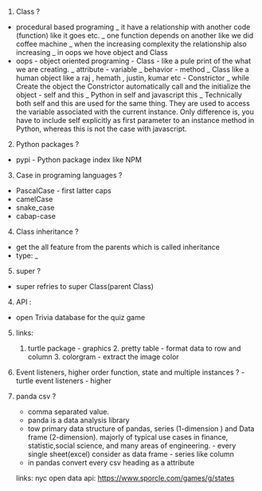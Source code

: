 1. Class ?
- procedural based programing 
      _ it have a relationship with another code (function) like it goes  etc.
      _ one function depends on another like we did coffee machine
      _ when the increasing complexity the relationship also increasing
      _ in oops we hove object and Class
- oops - object oriented programing 
      - Class - like a pule print of the what we are creating.
            _ attribute  - variable 
            _ behavior - method 
            _ Class like a human object like a raj , hemath , justin, kumar etc 
      - Constrictor 
            _ while Create the object the Constrictor automatically call and the initialize the object
      - self and this 
            _ Python in self and javascript this
            _ Technically both self and this are used for the same thing. They are used to access the variable associated with the current instance. Only difference is, you have to include self explicitly as first parameter to an instance method in Python, whereas this is not the case with javascript.

2. Python packages ?
- pypi - Python package index like NPM

3. Case in programing languages ?
- PascalCase - first latter caps
- camelCase
- snake_case
- cabap-case

4. Class inheritance  ?
- get the all feature from the parents which is called inheritance
- type:
      _ 

5. super ?
- super refries to super Class(parent Class)

4. API :
- open Trivia database for the quiz game
        
5. links: 
      1. turtle package - graphics
          2. pretty table
                - format data to row and column
          3. colorgram
                - extract the image color
        
6. Event listeners, higher order function, state and multiple instances ?
          - turtle event listeners
          - higher 

7. panda csv ?
      - comma separated value.
      - panda is a data analysis library
      - tow primary data structure of pandas, series (1-dimension ) and Data frame (2-dimension). majorly of typical use cases in finance, statistic,social science, and many areas of engineering.
            - every single sheet(excel) consider as data frame
            - series like column
      - in pandas convert every csv heading as a attribute
      
      links: nyc open data
      api: https://www.sporcle.com/games/g/states


